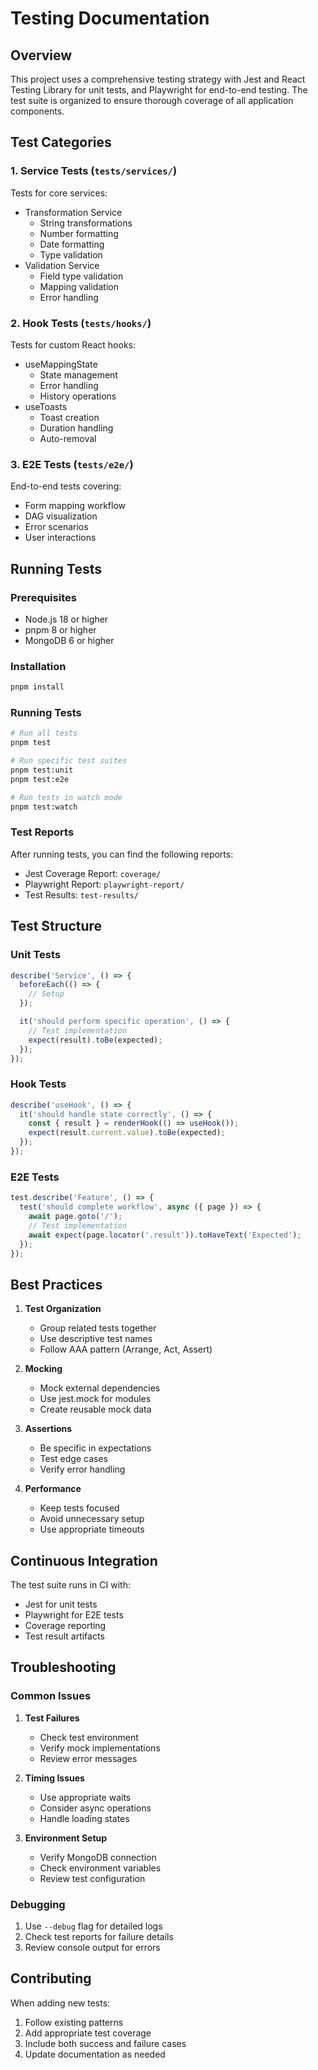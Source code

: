 # Testing Documentation

## Overview

This project uses a comprehensive testing strategy with Jest and React Testing Library for unit tests, and Playwright for end-to-end testing. The test suite is organized to ensure thorough coverage of all application components.

## Test Categories

### 1. Service Tests (`tests/services/`)
Tests for core services:
- Transformation Service
  - String transformations
  - Number formatting
  - Date formatting
  - Type validation
- Validation Service
  - Field type validation
  - Mapping validation
  - Error handling

### 2. Hook Tests (`tests/hooks/`)
Tests for custom React hooks:
- useMappingState
  - State management
  - Error handling
  - History operations
- useToasts
  - Toast creation
  - Duration handling
  - Auto-removal

### 3. E2E Tests (`tests/e2e/`)
End-to-end tests covering:
- Form mapping workflow
- DAG visualization
- Error scenarios
- User interactions

## Running Tests

### Prerequisites
- Node.js 18 or higher
- pnpm 8 or higher
- MongoDB 6 or higher

### Installation
```bash
pnpm install
```

### Running Tests
```bash
# Run all tests
pnpm test

# Run specific test suites
pnpm test:unit
pnpm test:e2e

# Run tests in watch mode
pnpm test:watch
```

### Test Reports
After running tests, you can find the following reports:
- Jest Coverage Report: `coverage/`
- Playwright Report: `playwright-report/`
- Test Results: `test-results/`

## Test Structure

### Unit Tests
```typescript
describe('Service', () => {
  beforeEach(() => {
    // Setup
  });

  it('should perform specific operation', () => {
    // Test implementation
    expect(result).toBe(expected);
  });
});
```

### Hook Tests
```typescript
describe('useHook', () => {
  it('should handle state correctly', () => {
    const { result } = renderHook(() => useHook());
    expect(result.current.value).toBe(expected);
  });
});
```

### E2E Tests
```typescript
test.describe('Feature', () => {
  test('should complete workflow', async ({ page }) => {
    await page.goto('/');
    // Test implementation
    await expect(page.locator('.result')).toHaveText('Expected');
  });
});
```

## Best Practices

1. **Test Organization**
   - Group related tests together
   - Use descriptive test names
   - Follow AAA pattern (Arrange, Act, Assert)

2. **Mocking**
   - Mock external dependencies
   - Use jest.mock for modules
   - Create reusable mock data

3. **Assertions**
   - Be specific in expectations
   - Test edge cases
   - Verify error handling

4. **Performance**
   - Keep tests focused
   - Avoid unnecessary setup
   - Use appropriate timeouts

## Continuous Integration

The test suite runs in CI with:
- Jest for unit tests
- Playwright for E2E tests
- Coverage reporting
- Test result artifacts

## Troubleshooting

### Common Issues

1. **Test Failures**
   - Check test environment
   - Verify mock implementations
   - Review error messages

2. **Timing Issues**
   - Use appropriate waits
   - Consider async operations
   - Handle loading states

3. **Environment Setup**
   - Verify MongoDB connection
   - Check environment variables
   - Review test configuration

### Debugging

1. Use `--debug` flag for detailed logs
2. Check test reports for failure details
3. Review console output for errors

## Contributing

When adding new tests:
1. Follow existing patterns
2. Add appropriate test coverage
3. Include both success and failure cases
4. Update documentation as needed 